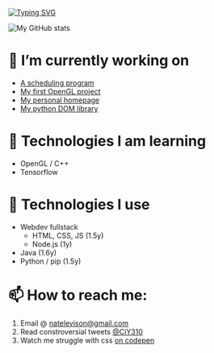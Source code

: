 [![Typing SVG](https://readme-typing-svg.herokuapp.com?font=Open+Sans&duration=1500&pause=1000&color=ffffff&vCenter=true&width=435&lines=%F0%9F%91%8B+Hello;%F0%9F%98%84+I+am+Nate+Levison+;%F0%9F%91%A8%E2%80%8D%F0%9F%92%BB+Full+Stack+Programmer;%F0%9F%97%9D+1.5y+Java+and+W2+experience;%F0%9F%A5%A3+Mac+and+Cheese+Enthusiast)](https://git.io/typing-svg)

![My GitHub stats](https://github-readme-stats.vercel.app/api?username=Cheespeasa1234)

# 🔭 I’m currently working on
  -  [A scheduling program](https://github.com/Cheespeasa1234/LeviSchedule)
  -  [My first OpenGL project](https://github.com/Cheespeasa1234/OpenGL)
  -  [My personal homepage](https://Cheespeasa1234.github.io)
  -  [My python DOM library](https://github.com/Cheespeasa1234/py-dom-creator)
# 🌱 Technologies I am learning
  - OpenGL / C++
  - Tensorflow
# 🌳 Technologies I use
  - Webdev fullstack
    - HTML, CSS, JS (1.5y)
    - Node.js (1y)
  - Java (1.6y)
  - Python / pip (1.5y)  


# 📫 How to reach me:
  1. Email @ [natelevison@gmail.com](mailto:natelevison@gmail.com)
  2. Read constroversial tweets [@CiY310](https://www.twitter.com/CiY310) 
  3. Watch me struggle with css [on codepen](https://codepen.io/ciy310)
